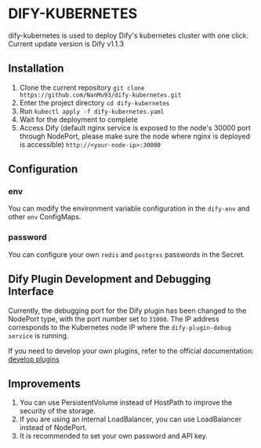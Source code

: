 # DIFY-KUBERNETES

dify-kubernetes is used to deploy Dify's kubernetes cluster with one click.
Current update version is Dify v1.1.3

## Installation

1. Clone the current repository `git clone https://github.com/NanMu93/dify-kubernetes.git`
2. Enter the project directory `cd dify-kubernetes`
3. Run `kubectl apply -f dify-kubernetes.yaml`
4. Wait for the deployment to complete
5. Access Dify (default nginx service is exposed to the node's 30000 port through NodePort, please make sure the node where nginx is deployed is accessible)
    `http://<your-node-ip>:30000`

## Configuration

###  env

You can modify the environment variable configuration in the `dify-env` and other `env` ConfigMaps.

###  password

You can configure your own `redis` and `postgres` passwords in the Secret.

## Dify Plugin Development and Debugging Interface

Currently, the debugging port for the Dify plugin has been changed to the NodePort type, with the port number set to `31000`. The IP address corresponds to the Kubernetes node IP where the `dify-plugin-debug` `service` is running. 

If you need to develop your own plugins, refer to the official documentation: [develop plugins](https://docs.dify.ai/zh-hans/plugins/quick-start/develop-plugins)

## Improvements

1. You can use PersistentVolume instead of HostPath to improve the security of the storage.
2. If you are using an internal LoadBalancer, you can use LoadBalancer instead of NodePort.
3. It is recommended to set your own password and API key.
